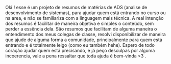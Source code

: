 Olá ! esse é um projeto de resumos de matérias de ADS (analise de desenvolvimento de sistemas), para ajudar quem está entrando no curso ou na area, e não se familiariza com a linguagem mais técnica.
A real intenção dos resumos é facilitar de maneira objetiva e simples o conteúdo, sem perder a essência dela.
São resumos que facilitam de alguma maneira o entendimento dos meus colegas de classe, resolvi disponibilizar de maneira que ajude de alguma forma a comunidade, principalmente para quem está entrando e é totalmente leigo (como eu também hehe).
Espero de todo coração ajudar quem está precisando, e já peço desculpas por alguma incoerencia, vale a pena ressaltar que toda ajuda é bem-vinda <3 .